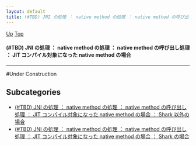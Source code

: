 ```yaml
---
layout: default
title: (#TBD) JNI の処理 ： native method の処理 ： native method の呼び出し処理 ： JIT コンパイル対象になった native method の場合  
---
```

[Up](noF_QFKdsW.html) [Top](../index.html)

#### (#TBD) JNI の処理 ： native method の処理 ： native method の呼び出し処理 ： JIT コンパイル対象になった native method の場合  

--- 
#Under Construction



## Subcategories
* [(#TBD) JNI の処理 ： native method の処理 ： native method の呼び出し処理 ： JIT コンパイル対象になった native method の場合 ： Shark 以外の場合](noSZf2g0Vk.html)
* [(#TBD) JNI の処理 ： native method の処理 ： native method の呼び出し処理 ： JIT コンパイル対象になった native method の場合 ： Shark の場合](no2Z5K1PlS.html)



